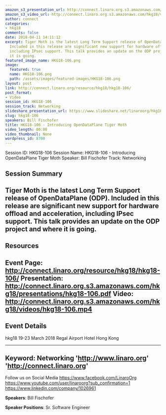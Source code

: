 ```yaml
---
amazon_s3_presentation_url: http://connect.linaro.org.s3.amazonaws.com/hkg18/presentations/hkg18-106.pdf
amazon_s3_video_url: http://connect.linaro.org.s3.amazonaws.com/hkg18/videos/hkg18-106.mp4
author: connect
categories:
- hkg18
comments: false
date: 2018-04-11 14:11:12
excerpt: Tiger Moth is the latest Long Term Support release of OpenDataPlane (ODP).
  Included in this release are significant new support for hardware offload and acceleration,
  including IPsec support. This talk provides an update on the ODP project and where
  it is going.
featured_image_name: HKG18-106.png
image:
  featured: true
  name: HKG18-106.png
  path: /assets/images/featured-images/HKG18-106.png
layout: post
link: http://connect.linaro.org/resource/hkg18/hkg18-106/
post_format:
- Video
session_id: HKG18-106
session_track: Networking
slideshare_presentation_url: https://www.slideshare.net/linaroorg/hkg18106-introducing-opendataplane-tiger-moth-92873238
slug: hkg18-106
speakers: Bill Fischofer
title: HKG18-106 - Introducing OpenDataPlane Tiger Moth
video_length: 00:00
video_thumbnail: None
wordpress_id: 8700
---
```


Session ID: HKG18-106
Session Name: HKG18-106 - Introducing OpenDataPlane Tiger Moth
Speaker: Bill Fischofer
Track: Networking


## Session Summary
Tiger Moth is the latest Long Term Support release of OpenDataPlane (ODP). Included in this release are significant new support for hardware offload and acceleration, including IPsec support. This talk provides an update on the ODP project and where it is going.
---------------------------------------------------
## Resources
Event Page: http://connect.linaro.org/resource/hkg18/hkg18-106/
Presentation: http://connect.linaro.org.s3.amazonaws.com/hkg18/presentations/hkg18-106.pdf
Video: http://connect.linaro.org.s3.amazonaws.com/hkg18/videos/hkg18-106.mp4
 ---------------------------------------------------
## Event Details
hkg18
19-23 March 2018 
Regal Airport Hotel Hong Kong

---------------------------------------------------
Keyword: Networking
'http://www.linaro.org'
'http://connect.linaro.org'
---------------------------------------------------
Follow us on Social Media
https://www.facebook.com/LinaroOrg
https://www.youtube.com/user/linaroorg?sub_confirmation=1
https://www.linkedin.com/company/1026961

**Speakers**: Bill Fischofer

**Speaker Positions**: Sr. Software Engineer
